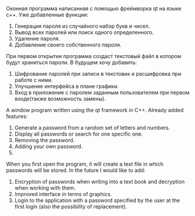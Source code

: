 Оконная программа написанная с помощью фреймворка qt на языке с++.
Уже добавленные функции:
1. Генерация пароля из случайного набор букв и чисел.
2. Вывод всех паролей или поиск одного определенного.
3. Удаление пароля.
4. Добавление своего собственного пароля.

При первом открытии программа создаст текстовый файл в котором будут храниться пароли.
В будущем хочу добавить:

1. Шифрование паролей при записи в текстовик и расшифровка при работе с ними.
2. Улучшение интерфейса в плане графики.
3. Вход в приложение с паролем заданным пользователем при первом входе(также возможность замены).

A window program written using the qt framework in C++.
Already added features:
1. Generate a password from a random set of letters and numbers.
2. Display all passwords or search for one specific one.
3. Removing the password.
4. Adding your own password.
5. 
When you first open the program, it will create a text file in which passwords will be stored.
In the future I would like to add:

1. Encryption of passwords when writing into a text book and decryption when working with them.
2. Improved interface in terms of graphics.
3. Login to the application with a password specified by the user at the first login (also the possibility of replacement).
